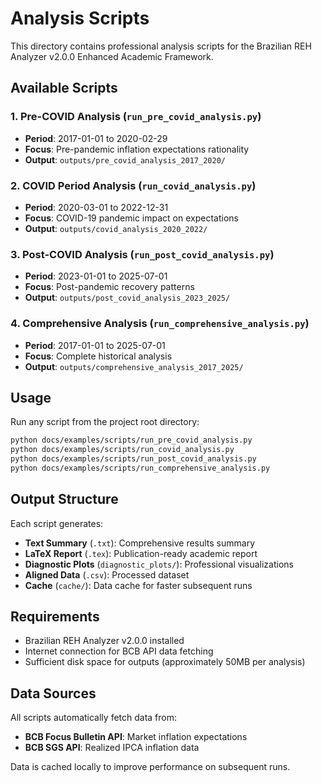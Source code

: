 # Analysis Scripts

This directory contains professional analysis scripts for the Brazilian REH Analyzer v2.0.0 Enhanced Academic Framework.

## Available Scripts

### 1. Pre-COVID Analysis (`run_pre_covid_analysis.py`)
- **Period**: 2017-01-01 to 2020-02-29
- **Focus**: Pre-pandemic inflation expectations rationality
- **Output**: `outputs/pre_covid_analysis_2017_2020/`

### 2. COVID Period Analysis (`run_covid_analysis.py`)
- **Period**: 2020-03-01 to 2022-12-31
- **Focus**: COVID-19 pandemic impact on expectations
- **Output**: `outputs/covid_analysis_2020_2022/`

### 3. Post-COVID Analysis (`run_post_covid_analysis.py`)
- **Period**: 2023-01-01 to 2025-07-01
- **Focus**: Post-pandemic recovery patterns
- **Output**: `outputs/post_covid_analysis_2023_2025/`

### 4. Comprehensive Analysis (`run_comprehensive_analysis.py`)
- **Period**: 2017-01-01 to 2025-07-01
- **Focus**: Complete historical analysis
- **Output**: `outputs/comprehensive_analysis_2017_2025/`

## Usage

Run any script from the project root directory:

```bash
python docs/examples/scripts/run_pre_covid_analysis.py
python docs/examples/scripts/run_covid_analysis.py
python docs/examples/scripts/run_post_covid_analysis.py
python docs/examples/scripts/run_comprehensive_analysis.py
```

## Output Structure

Each script generates:

- **Text Summary** (`.txt`): Comprehensive results summary
- **LaTeX Report** (`.tex`): Publication-ready academic report
- **Diagnostic Plots** (`diagnostic_plots/`): Professional visualizations
- **Aligned Data** (`.csv`): Processed dataset
- **Cache** (`cache/`): Data cache for faster subsequent runs

## Requirements

- Brazilian REH Analyzer v2.0.0 installed
- Internet connection for BCB API data fetching
- Sufficient disk space for outputs (approximately 50MB per analysis)

## Data Sources

All scripts automatically fetch data from:
- **BCB Focus Bulletin API**: Market inflation expectations
- **BCB SGS API**: Realized IPCA inflation data

Data is cached locally to improve performance on subsequent runs.